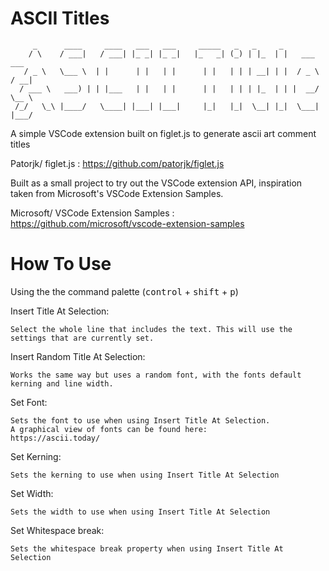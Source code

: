 # ASCII Titles

         _      ____     ____   ___   ___     _____   _   _     _
        / \    / ___|   / ___| |_ _| |_ _|   |_   _| (_) | |_  | |   ___   ___ 
       / _ \   \___ \  | |      | |   | |      | |   | | | __| | |  / _ \ / __|
      / ___ \   ___) | | |___   | |   | |      | |   | | | |_  | | |  __/ \__ \
     /_/   \_\ |____/   \____| |___| |___|     |_|   |_|  \__| |_|  \___| |___/

A simple VSCode extension built on figlet.js to generate ascii art comment titles

Patorjk/ figlet.js : https://github.com/patorjk/figlet.js

Built as a small project to try out the VSCode extension API, inspiration taken 
from Microsoft's VSCode Extension Samples. 

Microsoft/ VSCode Extension Samples : https://github.com/microsoft/vscode-extension-samples


# How To Use

Using the the command palette (<kbd>control</kbd> + <kbd>shift</kbd> + <kbd>p</kbd>)

Insert Title At Selection:

    Select the whole line that includes the text. This will use the settings that are currently set.

Insert Random Title At Selection:

    Works the same way but uses a random font, with the fonts default kerning and line width.

Set Font: 

    Sets the font to use when using Insert Title At Selection.
    A graphical view of fonts can be found here: 
    https://ascii.today/

Set Kerning: 

    Sets the kerning to use when using Insert Title At Selection

Set Width:

    Sets the width to use when using Insert Title At Selection

Set Whitespace break:

    Sets the whitespace break property when using Insert Title At Selection
